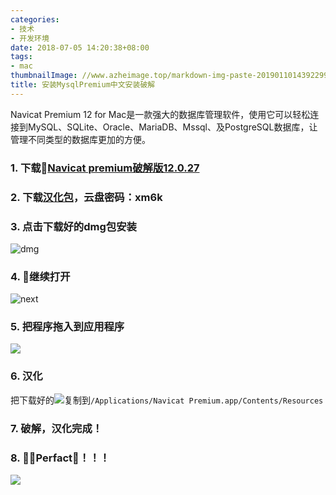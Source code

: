 ```yaml
---
categories:
- 技术
- 开发环境
date: 2018-07-05 14:20:38+08:00
tags:
- mac
thumbnailImage: //www.azheimage.top/markdown-img-paste-20190110143922992.png
title: 安装MysqlPremium中文安装破解
---
```

Navicat Premium 12 for Mac是一款强大的数据库管理软件，使用它可以轻松连接到MySQL、SQLite、Oracle、MariaDB、Mssql、及PostgreSQL数据库，让管理不同类型的数据库更加的方便。
<!--more-->
<!--toc-->
### 1. 下载[Navicat premium破解版12.0.27](https://www.newasp.net/soft/353862.html#comment)
### 2. 下载[汉化包](https://pan.baidu.com/s/1nv65dkX)，云盘密码：xm6k
### 3. 点击下载好的dmg包安装

![dmg](https://www.azheimage.top/markdown-img-paste-20180705160702838.png)
### 4. 继续打开

![next](https://www.azheimage.top/markdown-img-paste-20180705160943129.png)
### 5. 把程序拖入到应用程序
 ![](https://www.azheimage.top/markdown-img-paste-20180705161101640.png)
### 6. 汉化

把下载好的![](https://www.azheimage.top/markdown-img-paste-20180705161216341.png)复制到`/Applications/Navicat Premium.app/Contents/Resources`
### 7. 破解，汉化完成！
### 8. Perfact💖！！！
 ![](https://www.azheimage.top/markdown-img-paste-20180705161449774.png)

